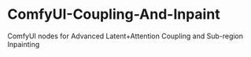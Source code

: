 # ComfyUI-Coupling-And-Inpaint
ComfyUI nodes for Advanced Latent+Attention Coupling and Sub-region Inpainting
